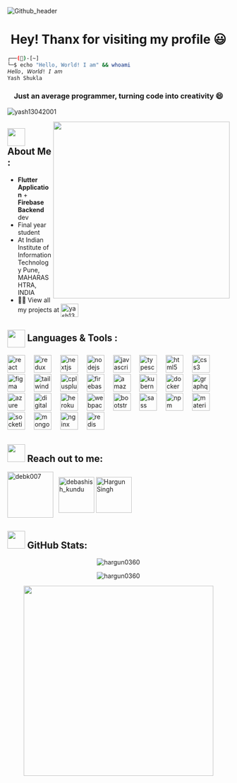 ![Github_header](https://user-images.githubusercontent.com/81604986/213863847-ffd15a60-7466-4aa5-acb3-b3a8c82478a5.png)


<h1 align="center">Hey! Thanx for visiting my profile 😃</h1>

```bash
┌──()-[~]
└─$ echo "Hello, World! I am" && whoami
𝘏𝘦𝘭𝘭𝘰, 𝘞𝘰𝘳𝘭𝘥! 𝘐 𝘢𝘮
Yash Shukla
```

<h3 align="center">Just an average programmer, turning code into creativity 😄</h3>

<p align="left"> <img src="https://komarev.com/ghpvc/?username=yash13042001&label=Visitors&color=3DDC84&style=for-the-badge" alt="yash13042001" /> </p>

<img align='right' src="https://i.pinimg.com/originals/e8/f4/53/e8f453469a3ec97ecd354df465d73913.gif" width="400">

## <img align="center" src="https://media.giphy.com/media/WUlplcMpOCEmTGBtBW/giphy.gif" width="40"> **About Me :** 

- **Flutter Application** + **Firebase Backend** dev
- Final year student
- At Indian Institute of Information Technology Pune, MAHARASHTRA, INDIA
- 👨‍💻 View all my projects at <a href="https://github.com/yash13042001?tab=repositories"> <img align="center" src="https://user-images.githubusercontent.com/81604986/213557273-dcc14a20-c100-461e-b736-f9cb66340937.svg" alt="yash13042001" height="30" width="40" /></a>

## <img align="center" src="https://media.giphy.com/media/j2pOGeGYKe2xCCKwfi/giphy.gif" width="40"> **Languages & Tools :**

<div align="left">
  <img src="https://cdn.jsdelivr.net/gh/devicons/devicon/icons/react/react-original.svg" height="40" alt="react logo"  />
  <img width="12" />
  <img src="https://cdn.jsdelivr.net/gh/devicons/devicon/icons/redux/redux-original.svg" height="40" alt="redux logo"  />
  <img width="12" />
  <img src="https://cdn.jsdelivr.net/gh/devicons/devicon/icons/nextjs/nextjs-original.svg" height="40" alt="nextjs logo"  />
  <img width="12" />
  <img src="https://cdn.jsdelivr.net/gh/devicons/devicon/icons/nodejs/nodejs-original.svg" height="40" alt="nodejs logo"  />
  <img width="12" />
  <img src="https://cdn.jsdelivr.net/gh/devicons/devicon/icons/javascript/javascript-original.svg" height="40" alt="javascript logo"  />
  <img width="12" />
  <img src="https://cdn.jsdelivr.net/gh/devicons/devicon/icons/typescript/typescript-original.svg" height="40" alt="typescript logo"  />
  <img width="12" />
  <img src="https://cdn.jsdelivr.net/gh/devicons/devicon/icons/html5/html5-original.svg" height="40" alt="html5 logo"  />
  <img width="12" />
  <img src="https://cdn.jsdelivr.net/gh/devicons/devicon/icons/css3/css3-original.svg" height="40" alt="css3 logo"  />
  <img width="12" />
  <img src="https://cdn.jsdelivr.net/gh/devicons/devicon/icons/figma/figma-original.svg" height="40" alt="figma logo"  />
  <img width="12" />
  <img src="https://cdn.jsdelivr.net/gh/devicons/devicon/icons/tailwindcss/tailwindcss-original-wordmark.svg" height="40" alt="tailwindcss logo"  />
  <img width="12" />
  <img src="https://cdn.jsdelivr.net/gh/devicons/devicon/icons/cplusplus/cplusplus-original.svg" height="40" alt="cplusplus logo"  />
  <img width="12" />
  <img src="https://cdn.jsdelivr.net/gh/devicons/devicon/icons/firebase/firebase-plain-wordmark.svg" height="40" alt="firebase logo"  />
  <img width="12" />
  <img src="https://cdn.jsdelivr.net/gh/devicons/devicon/icons/amazonwebservices/amazonwebservices-original.svg" height="40" alt="amazonwebservices logo"  />
  <img width="12" />
  <img src="https://cdn.jsdelivr.net/gh/devicons/devicon/icons/kubernetes/kubernetes-plain.svg" height="40" alt="kubernetes logo"  />
  <img width="12" />
  <img src="https://cdn.jsdelivr.net/gh/devicons/devicon/icons/docker/docker-plain-wordmark.svg" height="40" alt="docker logo"  />
  <img width="12" />
  <img src="https://cdn.jsdelivr.net/gh/devicons/devicon/icons/graphql/graphql-plain.svg" height="40" alt="graphql logo"  />
  <img width="12" />
  <img src="https://cdn.jsdelivr.net/gh/devicons/devicon/icons/azure/azure-original.svg" height="40" alt="azure logo"  />
  <img width="12" />
  <img src="https://cdn.jsdelivr.net/gh/devicons/devicon/icons/digitalocean/digitalocean-original.svg" height="40" alt="digitalocean logo"  />
  <img width="12" />
  <img src="https://cdn.jsdelivr.net/gh/devicons/devicon/icons/heroku/heroku-original.svg" height="40" alt="heroku logo"  />
  <img width="12" />
  <img src="https://cdn.jsdelivr.net/gh/devicons/devicon/icons/webpack/webpack-original.svg" height="40" alt="webpack logo"  />
  <img width="12" />
  <img src="https://cdn.jsdelivr.net/gh/devicons/devicon/icons/bootstrap/bootstrap-original.svg" height="40" alt="bootstrap logo"  />
  <img width="12" />
  <img src="https://cdn.jsdelivr.net/gh/devicons/devicon/icons/sass/sass-original.svg" height="40" alt="sass logo"  />
  <img width="12" />
  <img src="https://cdn.jsdelivr.net/gh/devicons/devicon/icons/npm/npm-original-wordmark.svg" height="40" alt="npm logo"  />
  <img width="12" />
  <img src="https://cdn.jsdelivr.net/gh/devicons/devicon/icons/materialui/materialui-original.svg" height="40" alt="materialui logo"  />
  <img width="12" />
  <img src="https://cdn.jsdelivr.net/gh/devicons/devicon/icons/socketio/socketio-original.svg" height="40" alt="socketio logo"  />
  <img width="12" />
  <img src="https://cdn.jsdelivr.net/gh/devicons/devicon/icons/mongodb/mongodb-original.svg" height="40" alt="mongodb logo"  />
  <img width="12" />
  <img src="https://cdn.jsdelivr.net/gh/devicons/devicon/icons/nginx/nginx-original.svg" height="40" alt="nginx logo"  />
  <img width="12" />
  <img src="https://cdn.jsdelivr.net/gh/devicons/devicon/icons/redis/redis-original.svg" height="40" alt="redis logo"  />
</div>


## <img src="https://media.giphy.com/media/LnQjpWaON8nhr21vNW/giphy.gif" width="40"> **Reach out to me:** ️

<p>
<a href="https://www.linkedin.com/in/hargun-singh-4a10a7212/" target="_blank"><img align="center" src="https://img.shields.io/badge/-LinkedIn-0e76a8?style=flat-square&logo=Linkedin&logoColor=white" alt="debk007" width="104"/></a> &nbsp;
<a href="mailto:hargunbit1001@gmail.com" target="_blank"><img align="center" src="https://img.shields.io/badge/-Gmail-EA4335?style=flat-square&logo=Gmail&logoColor=white" alt="debashish_kundu" width="81"/></a>
  <a href="https://medium.com/@hargunbit1001" target="_blank"><img align="center" src="https://img.shields.io/badge/-Medium-000000?style=flat-square&logo=Medium&logoColor=white" alt="Hargun Singh" width="81"/></a>
</p>

## <img src="https://media.giphy.com/media/ZCN6F3FAkwsyOGU2RS/giphy.gif" width="40"> **GitHub Stats:**
 
<p align="center">
<img align="center" src="https://github-readme-stats.vercel.app/api/top-langs?username=hargun0360&hide=HTML&show_icons=true&theme=radical&layout=compact&langs_count=8&border_radius=16" alt="hargun0360" />
</p>
 
<p align="center">
<img align="center" src="https://github-readme-streak-stats.herokuapp.com/?user=hargun0360&theme=radical&border_radius=16" alt="hargun0360" />
</p>

<p align="center">
<img width="430" align="center" src="https://github-readme-stats.vercel.app/api?username=hargun0360&show_icons=true&theme=radical&count_private=true&border_radius=16">
</p>
